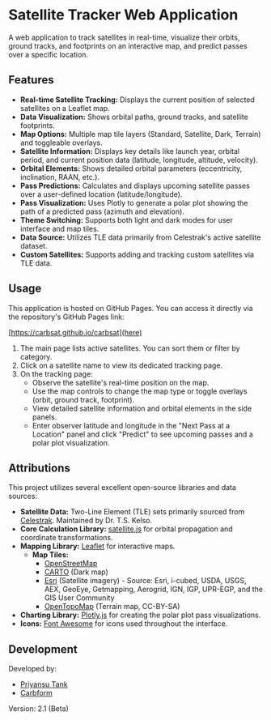 # Satellite Tracker Web Application

A web application to track satellites in real-time, visualize their orbits, ground tracks, and footprints on an interactive map, and predict passes over a specific location.

## Features

*   **Real-time Satellite Tracking:** Displays the current position of selected satellites on a Leaflet map.
*   **Data Visualization:** Shows orbital paths, ground tracks, and satellite footprints.
*   **Map Options:** Multiple map tile layers (Standard, Satellite, Dark, Terrain) and toggleable overlays.
*   **Satellite Information:** Displays key details like launch year, orbital period, and current position data (latitude, longitude, altitude, velocity).
*   **Orbital Elements:** Shows detailed orbital parameters (eccentricity, inclination, RAAN, etc.).
*   **Pass Predictions:** Calculates and displays upcoming satellite passes over a user-defined location (latitude/longitude).
*   **Pass Visualization:** Uses Plotly to generate a polar plot showing the path of a predicted pass (azimuth and elevation).
*   **Theme Switching:** Supports both light and dark modes for user interface and map tiles.
*   **Data Source:** Utilizes TLE data primarily from Celestrak's active satellite dataset.
*   **Custom Satellites:** Supports adding and tracking custom satellites via TLE data.

## Usage

This application is hosted on GitHub Pages. You can access it directly via the repository's GitHub Pages link:

[https://carbsat.github.io/carbsat](here)

1.  The main page lists active satellites. You can sort them or filter by category.
2.  Click on a satellite name to view its dedicated tracking page.
3.  On the tracking page:
    *   Observe the satellite's real-time position on the map.
    *   Use the map controls to change the map type or toggle overlays (orbit, ground track, footprint).
    *   View detailed satellite information and orbital elements in the side panels.
    *   Enter observer latitude and longitude in the "Next Pass at a Location" panel and click "Predict" to see upcoming passes and a polar plot visualization.

## Attributions

This project utilizes several excellent open-source libraries and data sources:

*   **Satellite Data:** Two-Line Element (TLE) sets primarily sourced from [Celestrak](https://celestrak.org/). Maintained by Dr. T.S. Kelso.
*   **Core Calculation Library:** [satellite.js](https://github.com/shashwatak/satellite-js) for orbital propagation and coordinate transformations.
*   **Mapping Library:** [Leaflet](https://leafletjs.com/) for interactive maps.
    *   **Map Tiles:**
        *   [OpenStreetMap](https://www.openstreetmap.org/copyright)
        *   [CARTO](https://carto.com/attributions) (Dark map)
        *   [Esri](https://www.esri.com/en-us/home) (Satellite imagery) - Source: Esri, i-cubed, USDA, USGS, AEX, GeoEye, Getmapping, Aerogrid, IGN, IGP, UPR-EGP, and the GIS User Community
        *   [OpenTopoMap](https://opentopomap.org/) (Terrain map, CC-BY-SA)
*   **Charting Library:** [Plotly.js](https://plotly.com/javascript/) for creating the polar plot pass visualizations.
*   **Icons:** [Font Awesome](https://fontawesome.com/) for icons used throughout the interface.

## Development

Developed by:

*   [Priyansu Tank](https://pbtank.github.io/Tank_Priyansu/)
*   [Carbform](https://github.com/carbform)

Version: 2.1 (Beta) 
